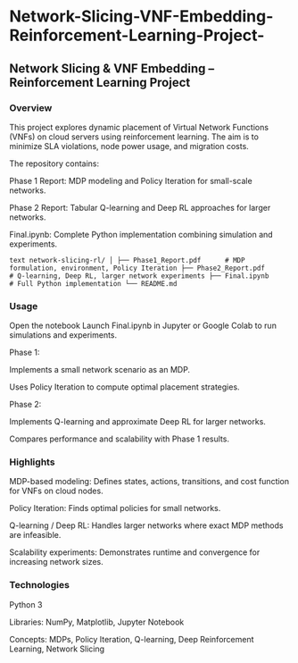 # Network-Slicing-VNF-Embedding-Reinforcement-Learning-Project-

## Network Slicing & VNF Embedding – Reinforcement Learning Project

### Overview

This project explores dynamic placement of Virtual Network Functions (VNFs) on cloud servers using reinforcement learning. The aim is to minimize SLA violations, node power usage, and migration costs.

The repository contains:

Phase 1 Report: MDP modeling and Policy Iteration for small-scale networks.

Phase 2 Report: Tabular Q-learning and Deep RL approaches for larger networks.

Final.ipynb: Complete Python implementation combining simulation and experiments.

`text
network-slicing-rl/
│
├── Phase1_Report.pdf      # MDP formulation, environment, Policy Iteration
├── Phase2_Report.pdf      # Q-learning, Deep RL, larger network experiments
├── Final.ipynb            # Full Python implementation
└── README.md`


### Usage

Open the notebook
Launch Final.ipynb in Jupyter or Google Colab to run simulations and experiments.

Phase 1:

Implements a small network scenario as an MDP.

Uses Policy Iteration to compute optimal placement strategies.

Phase 2:

Implements Q-learning and approximate Deep RL for larger networks.

Compares performance and scalability with Phase 1 results.

### Highlights

MDP-based modeling: Defines states, actions, transitions, and cost function for VNFs on cloud nodes.

Policy Iteration: Finds optimal policies for small networks.

Q-learning / Deep RL: Handles larger networks where exact MDP methods are infeasible.

Scalability experiments: Demonstrates runtime and convergence for increasing network sizes.

### Technologies

Python 3

Libraries: NumPy, Matplotlib, Jupyter Notebook

Concepts: MDPs, Policy Iteration, Q-learning, Deep Reinforcement Learning, Network Slicing
